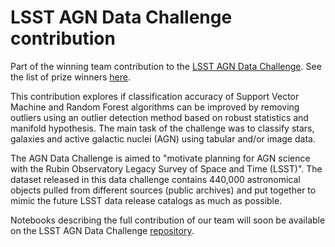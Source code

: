 # LSST AGN Data Challenge contribution

Part of the winning team contribution to the [LSST AGN Data Challenge](https://github.com/RichardsGroup/AGN_DataChallenge). See the list of prize winners [here](https://www.lsstcorporation.org/enabling-science/AGN-Data-Challenge).

This contribution explores if classification accuracy of Support Vector Machine and Random Forest algorithms can be improved by removing outliers using an outlier detection method based on robust statistics and manifold hypothesis. The main task of the challenge was to classify stars, galaxies and active galactic nuclei (AGN) using tabular and/or image data.

The AGN Data Challenge is aimed to "motivate planning for AGN science with the Rubin Observatory Legacy Survey of Space and Time (LSST)". The dataset released in this data challenge contains 440,000 astronomical objects pulled from different sources (public archives) and put together to mimic the future LSST data release catalogs as much as possible.

Notebooks describing the full contribution of our team will soon be available on the LSST AGN Data Challenge [repository](https://github.com/RichardsGroup/AGN_DataChallenge).
